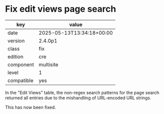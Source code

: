 [//]: # (werk v2)
# Fix edit views page search

key        | value
---------- | ---
date       | 2025-05-13T13:34:18+00:00
version    | 2.4.0p1
class      | fix
edition    | cre
component  | multisite
level      | 1
compatible | yes

In the "Edit Views" table, the non-regex search patterns for the page search returned all entries due to the mishandling of URL-encoded URL strings.

This has now been fixed.
